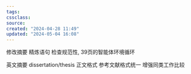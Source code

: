 ```yaml
---
tags: 
cssclass:
source:
created: "2024-04-28 11:49"
updated: "2024-05-04 16:08"
---
```

修改摘要
精炼语句
检查规范性, 39页的智能体环境循环

英文摘要 dissertation/thesis
正文格式
参考文献格式统一
增强同类工作比较